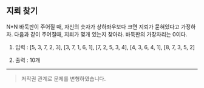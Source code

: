 ## 지뢰 찾기

N\*N 바둑판이 주어질 때, 자신의 숫자가
상하좌우보다 크면 지뢰가 묻혀있다고 가정하자.
다음과 같이 주어질때, 지뢰가 몇개 있는지 찾아라.
바둑판의 가장자리는 0이다.

1. 입력 : [5, 3, 7, 2, 3],
   [3, 7, 1, 6, 1],
   [7, 2, 5, 3, 4],
   [4, 3, 6, 4, 1],
   [8, 7, 3, 5, 2]

2. 출력 : 10개

---

> 저작권 관계로 문제를 변형하였습니다.
